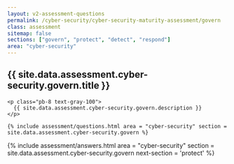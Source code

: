 ```yaml
---
layout: v2-assessment-questions
permalink: /cyber-security/cyber-security-maturity-assessment/govern
class: assessment
sitemap: false
sections: ["govern", "protect", "detect", "respond"]
area: "cyber-security"
---
```


<div class="bg-black">
  <div class="pt-10 px-6 md:px-10 border-b-[1px] border-b-red-100">
    <h2 class="text-3xl font-semibold pb-2">
      {{ site.data.assessment.cyber-security.govern.title }}
    </h2>

    <p class="pb-8 text-gray-100">
      {{ site.data.assessment.cyber-security.govern.description }}
    </p>

    {% include assessment/questions.html area = "cyber-security" section = site.data.assessment.cyber-security.govern %}
  </div>
</div>

<div class="px-6 md:px-10 pb-5">
  {% include assessment/answers.html area = "cyber-security" section = site.data.assessment.cyber-security.govern next-section = 'protect' %}
</div>